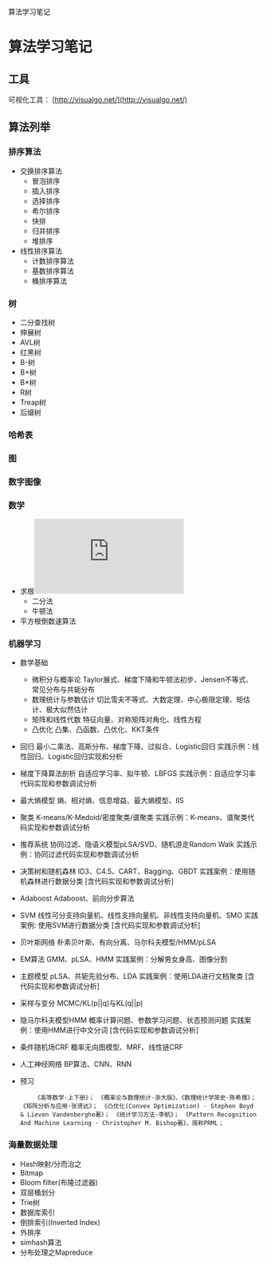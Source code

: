 算法学习笔记

# 算法学习笔记

## 工具
可视化工具： [http://visualgo.net/](http://visualgo.net/)

## 算法列举
### 排序算法

- 交换排序算法
    - 冒泡排序
    - 插入排序
    - 选择排序
    - 希尔排序
    - 快排
    - 归并排序
    - 堆排序
- 线性排序算法
    - 计数排序算法
    - 基数排序算法
    - 桶排序算法

### 树
- 二分查找树
- 伸展树
- AVL树
- 红黑树
- B-树
- B+树
- B*树
- R树
- Treap树
- 后缀树
### 哈希表

### 图

### 数字图像

### 数学
- 求根![sqrt](http://www.sciweavers.org/tex2img.php?eq=%7B%5Csqrt+x%7D&bc=White&fc=Black&im=jpg&fs=12&ff=arev&edit=)
    - 二分法
    - 牛顿法
- 平方根倒数速算法

### 机器学习
- 数学基础
    - 微积分与概率论  Taylor展式、梯度下降和牛顿法初步、Jensen不等式、常见分布与共轭分布
    - 数理统计与参数估计 切比雪夫不等式、大数定理、中心极限定理、矩估计、极大似然估计
    - 矩阵和线性代数 特征向量、对称矩阵对角化、线性方程
    - 凸优化 凸集、凸函数、凸优化、KKT条件

- 回归 最小二乘法、高斯分布、梯度下降、过拟合、Logistic回归 实践示例：线性回归、Logistic回归实现和分析
- 梯度下降算法剖析 自适应学习率、拟牛顿、LBFGS 实践示例：自适应学习率代码实现和参数调试分析
- 最大熵模型 熵、相对熵、信息增益、最大熵模型、IIS
- 聚类 K-means/K-Medoid/密度聚类/谱聚类 实践示例：K-means、谱聚类代码实现和参数调试分析
- 推荐系统 协同过滤、隐语义模型pLSA/SVD、随机游走Random Walk 实践示例：协同过滤代码实现和参数调试分析
- 决策树和随机森林 ID3、C4.5、CART、Bagging、GBDT 实践案例：使用随机森林进行数据分类 [含代码实现和参数调试分析]
- Adaboost Adaboost、前向分步算法
- SVM 线性可分支持向量机、线性支持向量机、非线性支持向量机、SMO 实践案例: 使用SVM进行数据分类 [含代码实现和参数调试分析]
- 贝叶斯网络 朴素贝叶斯、有向分离、马尔科夫模型/HMM/pLSA
- EM算法 GMM、pLSA、HMM 实践案例：分解男女身高、图像分割
- 主题模型 pLSA、共轭先验分布、LDA 实践案例：使用LDA进行文档聚类 [含代码实现和参数调试分析]
- 采样与变分 MCMC/KL(p||q)与KL(q||p)
- 隐马尔科夫模型HMM 概率计算问题、参数学习问题、状态预测问题 实践案例：使用HMM进行中文分词 [含代码实现和参数调试分析]
- 条件随机场CRF 概率无向图模型、MRF、线性链CRF
- 人工神经网络 BP算法、CNN、RNN
- 预习
    ```
        《高等数学·上下册》； 《概率论与数理统计·浙大版》、《数理统计学简史·陈希孺》； 《矩阵分析与应用·张贤达》； 《凸优化(Convex Optimization) · Stephen Boyd & Lieven Vandenberghe著》； 《统计学习方法·李航》； 《Pattern Recognition And Machine Learning · Christopher M. Bishop著》，简称PRML；
    ```
### 海量数据处理
- Hash映射/分而治之
- Bitmap
- Bloom filter(布隆过滤器)
- 双层桶划分
- Trie树
- 数据库索引
- 倒排索引(Inverted Index)
- 外排序
- simhash算法
- 分布处理之Mapreduce
<!--
## 使用
1. clone 或者下载该项目
1. 使用Atom打开， 安装[amWiki](https://github.com/TevinLi/amWiki)插件
1. 点击Atom菜单
    ```
    1. amWiki文库 > - 本地web服务器 > 启动本地静态web服务器
    2. 打开library/首页.md
    3. amWiki文库 > - 本地web服务器 > 在浏览器打开当前页
    ```
-->
